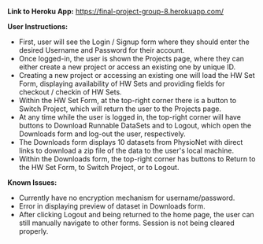 **Link to Heroku App:** https://final-project-group-8.herokuapp.com/

**User Instructions:** 
- First, user will see the Login / Signup form where they should enter the desired Username and Password for their account.
- Once logged-in, the user is shown the Projects page, where they can either create a new project or access an existing one by unique ID.
- Creating a new project or accessing an existing one will load the HW Set Form, displaying availability of HW Sets and providing fields for checkout / checkin of HW Sets. 
- Within the HW Set Form, at the top-right corner there is a button to Switch Project, which will return the user to the Projects page.
- At any time while the user is logged in, the top-right corner will have buttons to Download Runnable DataSets and to Logout, which open the Downloads form and log-out the user, respectively.
- The Downloads form displays 10 datasets from PhysioNet with direct links to download a zip file of the data to the user's local machine.
- Within the Downloads form, the top-right corner has buttons to Return to the HW Set Form, to Switch Project, or to Logout.

**Known Issues:**
- Currently have no encryption mechanism for username/password.
- Error in displaying preview of dataset in Downloads form.
- After clicking Logout and being returned to the home page, the user can still manually navigate to other forms. Session is not being cleared properly.